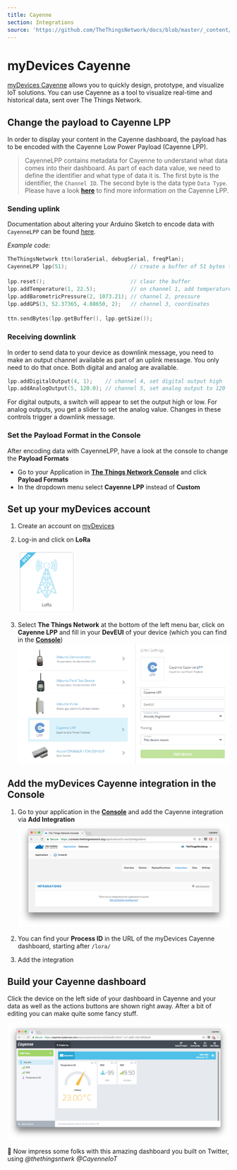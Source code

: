 ```yaml
---
title: Cayenne
section: Integrations
source: 'https://github.com/TheThingsNetwork/docs/blob/master/_content/applications/cayenne/index.md'
---
```


# myDevices Cayenne

[myDevices Cayenne](https://mydevices.com/) allows you to quickly design, prototype, and visualize IoT solutions. You can use Cayenne as a tool to visualize real-time and historical data, sent over The Things Network.

## Change the payload to Cayenne LPP

In order to display your content in the Cayenne dashboard, the payload has to be encoded with the Cayenne Low Power Payload (Cayenne LPP).

> CayenneLPP contains metadata for Cayenne to understand what data comes into their dashboard. As part of each data value, we need to define the identifier and what type of data it is. The first byte is the identifier, the `Channel ID`. The second byte is the data type `Data Type`.
> Please have a look [**here**](https://mydevices.com/cayenne/docs/#lora-cayenne-low-power-payload) to find more information on the Cayenne LPP.

### Sending uplink

Documentation about altering your Arduino Sketch to encode data with `CayenneLPP` can be found [here](https://www.thethingsnetwork.org/docs/devices/arduino/api/cayennelpp.html).

_Example code:_

```cpp
TheThingsNetwork ttn(loraSerial, debugSerial, freqPlan);
CayenneLPP lpp(51);                    // create a buffer of 51 bytes to store the payload

lpp.reset();                           // clear the buffer
lpp.addTemperature(1, 22.5);           // on channel 1, add temperature, value 22.5°C
lpp.addBarometricPressure(2, 1073.21); // channel 2, pressure
lpp.addGPS(3, 52.37365, 4.88650, 2);   // channel 3, coordinates

ttn.sendBytes(lpp.getBuffer(), lpp.getSize());
```

### Receiving downlink

In order to send data to your device as downlink message, you need to make an output channel available as part of an uplink message. You only need to do that once. Both digital and analog are available.

```cpp
lpp.addDigitalOutput(4, 1);    // channel 4, set digital output high
lpp.addAnalogOutput(5, 120.0); // channel 5, set analog output to 120
```

For digital outputs, a switch will appear to set the output high or low. For analog outputs, you get a slider to set the analog value. Changes in these controls trigger a downlink message.

### Set the Payload Format in the Console

After encoding data with CayenneLPP, have a look at the console to change the **Payload Formats**

* Go to your Application in [**The Things Network Console**](https://console.thethingsnetwork.org/) and click **Payload Formats**
* In the dropdown menu select **Cayenne LPP** instead of **Custom**

## Set up your myDevices account

1. Create an account on [myDevices](https://mydevices.com/)
2. Log-in and click on **LoRa**

   <img src="myDevices-lora.png" width="130">

3. Select **The Things Network** at the bottom of the left menu bar, click on **Cayenne LPP** and fill in your **DevEUI** of your device (which you can find in the [**Console**](https://console.thethingsnetwork.org/applications))
   ![add-device](cayenne-add-device.png)

## Add the myDevices Cayenne integration in the Console

1. Go to your application in the [**Console**](https://console.thethingsnetwork.org/applications) and add the Cayenne integration via **Add Integration**
   ![myDevices-dashboard](integrations.png)

2. You can find your **Process ID** in the URL of the myDevices Cayenne dashboard, starting after `/lora/`
3. Add the integration

## Build your Cayenne dashboard

Click the device on the left side of your dashboard in Cayenne and your data as well as the actions buttons are shown right away. After a bit of editing you can make quite some fancy stuff.

![myDevices-dashboard](mydevices-data.png)

🎉 Now impress some folks with this amazing dashboard you built on Twitter, using _@thethingsntwrk @CayenneIoT_
